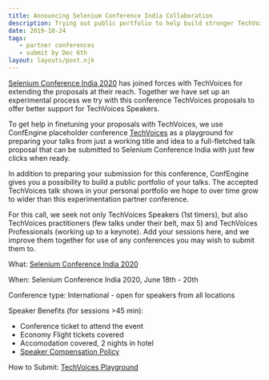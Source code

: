 ```yaml
---
title: Announcing Selenium Conference India Collaboration
description: Trying out public portfolio to help build stronger TechVoices proposals
date: 2019-10-24
tags:
   - partner conferences
   - submit by Dec 6th
layout: layouts/post.njk
---
```


[Selenium Conference India 2020](https://confengine.com/selenium-conf-2020) has joined forces with TechVoices for extending the proposals at their reach. Together we have set up an experimental process we try with this conference TechVoices proposals to offer better support for TechVoices Speakers.

To get help in finetuning your proposals with TechVoices, we use ConfEngine placeholder conference [TechVoices](https://confengine.com/speak-easy) as a playground for preparing your talks from just a working title and idea to a full-fletched talk proposal that can be submitted to Selenium Conference India with just few clicks when ready.

In addition to preparing your submission for this conference, ConfEngine gives you a possibility to build a public portfolio of your talks. The accepted TechVoices talk shows in your personal portfolio we hope to over time grow to wider than this experimentation partner conference.

For this call, we seek not only TechVoices Speakers (1st timers), but also TechVoices practitioners (few talks under their belt, max 5) and TechVoices Professionals (working up to a keynote). Add your sessions here, and we improve them together for use of any conferences you may wish to submit them to.

What: [Selenium Conference India 2020](https://confengine.com/selenium-conf-2020)

When: Selenium Conference India 2020, June 18th - 20th

Conference type: International - open for speakers from all locations

Speaker Benefits (for sessions >45 min):
   * Conference ticket to attend the event
   * Economy Flight tickets covered
   * Accomodation covered, 2 nights in hotel
   * [Speaker Compensation Policy](https://2020.seleniumconf.in/speakers.html#compensation)

How to Submit: [TechVoices Playground](https://confengine.com/speak-easy)


